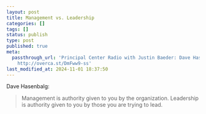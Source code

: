 ```yaml
---
layout: post
title: Management vs. Leadership
categories: []
tags: []
status: publish
type: post
published: true
meta:
  passthrough_url: 'Principal Center Radio with Justin Baeder: Dave Hasenbalg—Leadership
    http://overca.st/DmFww9-ss'
last_modified_at: 2024-11-01 18:37:50
---
```


Dave Hasenbalg:


>Management is authority given to you by the organization. Leadership is authority given to you by those you are trying to lead.

